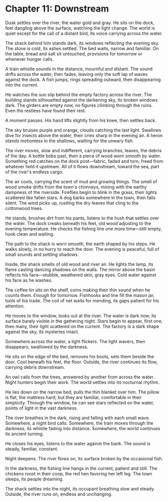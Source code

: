 # Chapter 11: Downstream

Dusk settles over the river, the water gold and gray. He sits on the dock, feet dangling above the surface, watching the light change. The world is quiet except for the call of a distant bird, its voice carrying across the water.

The shack behind him stands dark, its windows reflecting the evening sky. The stove is cold, its ashes settled. The bed waits, narrow and familiar. On the table, bread and salt sit untouched, provisions for tomorrow or whenever hunger calls.

A train whistle sounds in the distance, mournful and distant. The sound drifts across the water, then fades, leaving only the soft lap of waves against the dock. A fish jumps, rings spreading outward, then disappearing into the current.

He watches the sun slip behind the empty factory across the river. The building stands silhouetted against the darkening sky, its broken windows dark. The girders are empty now, no figures climbing through the ruins. Even the restless have found their rest.

A moment passes. His hand lifts slightly from his knee, then settles back.

The sky bruises purple and orange, clouds catching the last light. Swallows dive for insects above the water, their cries sharp in the evening air. A heron stands motionless in the shallows, waiting for the unwary fish.

The river moves, slow and indifferent, carrying branches, leaves, the debris of the day. A bottle bobs past, then a piece of wood worn smooth by water. Something red catches on the dock post—fabric, faded and torn, freed from whatever held it upstream. All of it flows downstream, toward the sea, part of the river's endless cargo.

The air cools, carrying the scent of mud and growing things. The smell of wood smoke drifts from the town's chimneys, mixing with the earthy dampness of the riverside. Fireflies begin to blink in the grass, their lights scattered like fallen stars. A dog barks somewhere in the town, then falls silent. The wind picks up, rustling the dry leaves that cling to the cottonwood trees.

He stands, brushes dirt from his pants, listens to the hush that settles over the water. The dock creaks beneath his feet, old wood adjusting to the evening temperature. He checks the fishing line one more time—still empty, hook clean and waiting.

The path to the shack is worn smooth, the earth shaped by his steps. He walks slowly, in no hurry to reach the door. The evening is peaceful, full of small sounds and settling shadows.

Inside, the shack smells of old wood and river air. He lights the lamp, its flame casting dancing shadows on the walls. The mirror above the basin reflects his face—stubble, weathered skin, gray eyes. Cold water against his face as he washes.

The coffee tin sits on the shelf, coins making their thin sound when he counts them. Enough for tomorrow. Fishhooks and line fill the mason jar, tools of his trade. The coil of net waits for mending, its gaps patient for his attention.

He moves to the window, looks out at the river. The water is dark now, its surface barely visible in the gathering night. Stars begin to appear, first one, then many, their light scattered on the current. The factory is a dark shape against the sky, its mysteries intact.

Somewhere across the water, a light flickers. The light wavers, then disappears, swallowed by the darkness.

He sits on the edge of the bed, removes his boots, sets them beside the door. Cool beneath his feet, the floor. Outside, the river continues its flow, carrying debris downstream.

An owl calls from the trees, answered by another from across the water. Night hunters begin their work. The world settles into its nocturnal rhythm.

He lies down on the narrow bed, pulls the thin blanket over him. The pillow is flat, the mattress hard, but they are familiar, comfortable in their simplicity. Through the window, he can see stars reflected on the water, points of light in the vast darkness.

The river breathes in the dark, rising and falling with each small wave. Somewhere, a night bird calls. Somewhere, the train moves through the darkness, its whistle fading into distance. Somewhere, the world continues its ancient turning.

He closes his eyes, listens to the water against the bank. The sound is steady, familiar, constant.

Night deepens. The river flows on, its surface broken by the occasional fish.

In the darkness, the fishing line hangs in the current, patient and still. The chickens roost in their coop, the red hen favoring her left leg. The town sleeps, its people dreaming.

The shack settles into the night, its occupant breathing slow and steady. Outside, the river runs on, endless and unchanging. 